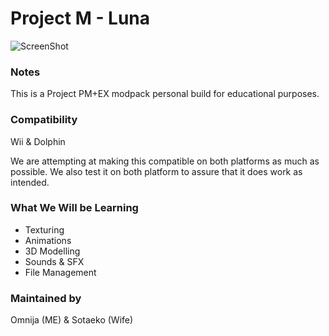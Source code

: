 # Project M - Luna
![ScreenShot](https://i.imgur.com/dK5Jkp4.png)

### Notes
This is a Project PM+EX modpack personal build for educational purposes.

### Compatibility
Wii & Dolphin

We are attempting at making this compatible on both platforms as much as possible.
We also test it on both platform to assure that it does work as intended.

### What We Will be Learning
* Texturing
* Animations
* 3D Modelling
* Sounds & SFX
* File Management

### Maintained by
Omnija (ME) & Sotaeko (Wife)